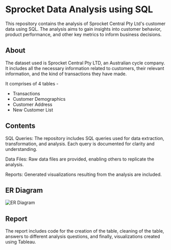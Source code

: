# Sprocket Data Analysis using SQL 
This repository contains the analysis of Sprocket Central Pty Ltd's customer data using SQL. The analysis aims to gain insights into customer behavior, product performance, and other key metrics to inform business decisions.

## About
The dataset used is Sprocket Central Pty LTD, an Australian cycle company. It includes all the necessary information related to customers, their relevant information, and the kind of transactions they have made.

It comprises of 4 tables - 
- Transactions
- Customer Demographics
- Customer Address
- New Customer List

## Contents
SQL Queries: The repository includes SQL queries used for data extraction, transformation, and analysis. Each query is documented for clarity and understanding.

Data Files: Raw data files are provided, enabling others to replicate the analysis.

Reports: Generated visualizations resulting from the analysis are included.

## ER Diagram
![ER Diagram](https://github.com/MananDesai1783/Business-Data-Management-Project/blob/main/Images/ER_DIAGRAM.png)

## Report
The report includes code for the creation of the table, cleaning of the table, answers to different analysis questions, and finally, visualizations created using Tableau.
